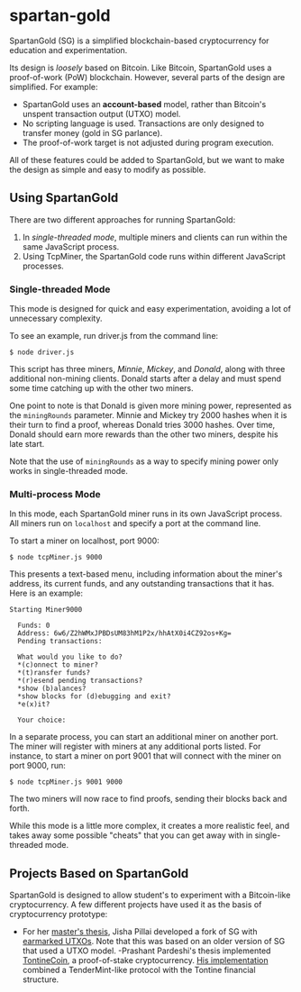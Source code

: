 # spartan-gold

SpartanGold (SG) is a simplified blockchain-based cryptocurrency for education and experimentation.

Its design is *loosely* based on Bitcoin.  Like Bitcoin, SpartanGold uses a proof-of-work (PoW) blockchain.  However, several parts of the design are simplified.  For example:

- SpartanGold uses an **account-based** model, rather than Bitcoin's unspent transaction output (UTXO) model.
- No scripting language is used.  Transactions are only designed to transfer money (gold in SG parlance).
- The proof-of-work target is not adjusted during program execution.

All of these features could be added to SpartanGold, but we want to make the design as simple and easy to modify as possible.


## Using SpartanGold

There are two different approaches for running SpartanGold:

1. In *single-threaded mode*, multiple miners and clients can run within the same JavaScript process.
1. Using TcpMiner, the SpartanGold code runs within different JavaScript processes.

### Single-threaded Mode

This mode is designed for quick and easy experimentation, avoiding a lot of unnecessary complexity.

To see an example, run driver.js from the command line:

``
$ node driver.js
``

This script has three miners, *Minnie*, *Mickey*, and *Donald*, along with three additional non-mining clients.  Donald starts after a delay and must spend some time catching up with the other two miners.

One point to note is that Donald is given more mining power, represented as the `miningRounds` parameter.  Minnie and Mickey try 2000 hashes when it is their turn to find a proof, whereas Donald tries 3000 hashes.  Over time, Donald should earn more rewards than the other two miners, despite his late start.

Note that the use of `miningRounds` as a way to specify mining power only works in single-threaded mode.

### Multi-process Mode

In this mode, each SpartanGold miner runs in its own JavaScript process.  All miners run on `localhost` and specify a port at the command line.

To start a miner on localhost, port 9000:

``
$ node tcpMiner.js 9000
``

This presents a text-based menu, including information about the miner's address, its current funds, and any outstanding transactions that it has.  Here is an example:

``` fundamental
Starting Miner9000

  Funds: 0
  Address: 6w6/Z2hWMxJPBDsUM83hM1P2x/hhAtX0i4CZ92os+Kg=
  Pending transactions: 
  
  What would you like to do?
  *(c)onnect to miner?
  *(t)ransfer funds?
  *(r)esend pending transactions?
  *show (b)alances?
  *show blocks for (d)ebugging and exit?
  *e(x)it?
  
  Your choice:
```

In a separate process, you can start an additional miner on another port.  The miner will register with miners at any additional ports listed.  For instance, to start a miner on port 9001 that will connect with the miner on port 9000, run:

``
$ node tcpMiner.js 9001 9000
``

The two miners will now race to find proofs, sending their blocks back and forth.

While this mode is a little more complex, it creates a more realistic feel, and takes away some possible "cheats" that you can get away with in single-threaded mode.

## Projects Based on SpartanGold

SpartanGold is designed to allow student's to experiment with a Bitcoin-like cryptocurrency.  A few different projects have used it as the basis of cryptocurrency prototype:

- For her [master's thesis](https://scholarworks.sjsu.edu/etd_projects/675/), Jisha Pillai developed a fork of SG with [earmarked UTXOs](https://github.com/jishavps/spartan-gold).  Note that this was based on an older version of SG that used a UTXO model.
-Prashant Pardeshi's thesis implemented [TontineCoin](https://scholarworks.sjsu.edu/etd_projects/914/), a proof-of-stake cryptocurrency.  [His implementation](https://github.com/prashantp-git/TontineCoin) combined a TenderMint-like protocol with the Tontine financial structure.
